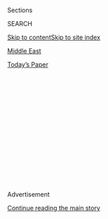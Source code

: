 <div id="app">

<div id="standalone-header">

<div class="interactive-masthead NYTAppHideMasthead css-qz70u6 e1suatyy0">

<div class="section css-ui9rw0 e1suatyy2">

<div class="css-eph4ug er09x8g0">

<div class="css-6n7j50">

</div>

<span class="css-1dv1kvn">Sections</span>

<div class="css-10488qs">

<span class="css-1dv1kvn">SEARCH</span>

</div>

[Skip to content](#site-content)[Skip to site index](#site-index)

</div>

<div id="masthead-section-label" class="css-1wr3we4 eaxe0e00">

[Middle
East](https://www.nytimes3xbfgragh.onion/section/world/middleeast)

</div>

<div class="css-10698na e1huz5gh0">

</div>

</div>

<div id="masthead-bar-one" class="section hasLinks css-15hmgas e1csuq9d3">

<div class="css-uqyvli e1csuq9d0">

</div>

<div class="css-1uqjmks e1csuq9d1">

</div>

<div class="css-9e9ivx">

[](https://myaccount.nytimes3xbfgragh.onion/auth/login?response_type=cookie&client_id=vi)

</div>

<div class="css-1bvtpon e1csuq9d2">

[Today’s
Paper](https://www.nytimes3xbfgragh.onion/section/todayspaper)

</div>

</div>

</div>

<div class="css-1aor85t" style="opacity:0.000000001;z-index:-1;visibility:hidden">

<div class="css-1hqnpie">

<div class="css-epjblv">

<span class="css-17xtcya">[Middle
East](/section/world/middleeast)</span><span class="css-x15j1o">|</span><span class="css-fwqvlz">Who
Was Behind the Saudi Oil Attack? What the Evidence
Shows</span>

</div>

<div class="css-k008qs">

<div class="css-1iwv8en">

<span class="css-18z7m18"></span>

<div>

</div>

</div>

<span class="css-1n6z4y">https://nyti.ms/2O3mBfO</span>

<div class="css-1705lsu">

<div class="css-4xjgmj">

<div class="css-4skfbu" data-role="toolbar" data-aria-label="Social Media Share buttons, Save button, and Comments Panel with current comment count" data-testid="share-tools">

  - 
  - 
  - 
  - 
    
    <div class="css-6n7j50">
    
    </div>

  - 
  - 

</div>

</div>

</div>

</div>

</div>

</div>

<div id="top-wrapper" class="css-1sy8kpn">

<div id="top-slug" class="css-l9onyx">

Advertisement

</div>

[Continue reading the main
story](#after-top)

<div class="ad top-wrapper" style="text-align:center;height:100%;display:block;min-height:250px">

<div id="top" class="place-ad" data-position="top" data-size-key="top">

</div>

</div>

<div id="after-top">

</div>

</div>

<div class="css-11kjks6" data-role="region" data-aria-label="comments panel" tabindex="-1">

<div class="css-1h21wu5">

<div class="css-akb3vb">

<div>

<div class="css-1yip8nf">

## [Comments](#commentsContainer)

[Who Was Behind the Saudi Oil Attack? What the Evidence Shows]()[Skip to
Comments]()

<div class="css-c32q7m">

The comments section is closed. To submit a letter to the editor for
publication, write to <letters@NYTimes.com>.

</div>

</div>

<div class="css-1bxnhxc">

</div>

<div class="css-1yip8nf">

</div>

</div>

</div>

</div>

</div>

</div>

<div id="site-content" data-role="main">

# Who Was Behind the Saudi Oil Attack? What the Evidence Shows

<div class="css-1vegfwe interactive-byline-container">

By [<span class="css-1baulvz" itemprop="name">David D.
Kirkpatrick</span>](https://www.nytimes3xbfgragh.onion/by/david-d-kirkpatrick),
[<span class="css-1baulvz" itemprop="name">Christoph
Koettl</span>](https://www.nytimes3xbfgragh.onion/by/christoph-koettl),
[<span class="css-1baulvz" itemprop="name">Allison
McCann</span>](https://www.nytimes3xbfgragh.onion/by/allison-mccann),
[<span class="css-1baulvz" itemprop="name">Eric
Schmitt</span>](https://www.nytimes3xbfgragh.onion/by/eric-schmitt),
[<span class="css-1baulvz" itemprop="name">Anjali
Singhvi</span>](https://www.nytimes3xbfgragh.onion/by/anjali-singhvi)
and <span class="css-1baulvz last-byline" itemprop="name">Gus
Wezerek</span>Sept. 16,
2019

</div>

<div id="interactive-standalone-sharetools" class="css-wkcogx">

<div>

<div class="interactive-sharetools css-9z2bwm" data-role="toolbar" data-aria-label="Social Media Share buttons, Save button, and Comments Panel with current comment count" data-testid="share-tools">

  - 
  - 
  - 
  - 
    
    <div class="css-6n7j50">
    
    </div>

  - *<span class="css-1dtr3u3">166</span>*

</div>

</div>

</div>

<div id="trump-saudi-arabia-oil-attack" class="section interactive-standard interactive-content interactive-size-scoop css-uc81c" data-id="100000006720519">

<div class="css-17ih8de interactive-body">

<div class="g-top-asset g-top" style="">

<div class="g-asset g-graphic" style="max-width: 600px">

<div id="g-saudi-box" class="ai2html">

<div id="g-saudi-460" class="g-artboard" style="min-width: 460px;" data-aspect-ratio="1.599" data-min-width="460">

<div style="padding: 0 0 62.5251% 0;">

</div>

![](data:image/gif;base64,R0lGODlhCgAKAIAAAB8fHwAAACH5BAEAAAAALAAAAAAKAAoAAAIIhI+py+0PYysAOw==)

<div id="g-ai0-1" class="g-TEXT g-aiAbs g-aiPointText" style="top:5.4637%;margin-top:-6.7px;left:16.235%;margin-left:-63px;width:126px;">

Mediterranean
Sea

</div>

<div id="g-ai0-2" class="g-TEXT g-aiAbs g-aiPointText" style="top:7.3759%;margin-top:-5.2px;left:73.4253%;margin-left:-31px;width:62px;">

IRAN

</div>

<div id="g-ai0-3" class="g-TEXT g-aiAbs g-aiPointText" style="top:13.982%;margin-top:-5.2px;left:42.3373%;margin-left:-31px;width:62px;">

IRAQ

</div>

<div id="g-ai0-4" class="g-TEXT g-aiAbs g-aiPointText" style="top:19.545%;margin-top:-21.2px;left:48.4169%;width:137px;">

Oil and gas facilities

damaged during

attacks on
Saturday

</div>

<div id="g-ai0-5" class="g-TEXT g-aiAbs g-aiPointText" style="top:34.1478%;margin-top:-5.2px;left:7.7619%;margin-left:-37px;width:74px;">

EGYPT

</div>

<div id="g-ai0-6" class="g-TEXT g-aiAbs g-aiPointText" style="top:45.9691%;margin-top:-7.2px;right:49.5357%;width:66px;">

Khurais

</div>

<div id="g-ai0-7" class="g-TEXT g-aiAbs g-aiPointText" style="top:49.0983%;margin-top:-7.2px;left:53.9232%;width:62px;">

Abqaiq

</div>

<div id="g-ai0-8" class="g-TEXT g-aiAbs g-aiPointText" style="top:51.3582%;margin-top:-6.7px;left:72.151%;width:92px;">

Gulf of
Oman

</div>

<div id="g-ai0-9" class="g-TEXT g-aiAbs g-aiPointText" style="top:59.5289%;margin-top:-14.2px;left:43.0842%;margin-left:-41.5px;width:83px;">

SAUDI

ARABIA

</div>

<div id="g-ai0-10" class="g-TEXT g-aiAbs g-aiPointText" style="top:72.0456%;margin-top:-13.2px;left:29.0644%;width:44px;">

Red

Sea

</div>

<div id="g-ai0-11" class="g-TEXT g-aiAbs g-aiPointText" style="top:73.784%;margin-top:-5.2px;left:66.3409%;margin-left:-35px;width:70px;">

OMAN

</div>

<div id="g-ai0-12" class="g-TEXT g-aiAbs g-aiPointText" style="top:74.8271%;margin-top:-5.2px;left:7.6838%;margin-left:-38.5px;width:77px;">

SUDAN

</div>

<div id="g-ai0-13" class="g-TEXT g-aiAbs g-aiPointText" style="top:81.2593%;margin-top:-6.7px;left:76.897%;width:88px;">

Arabian
Sea

</div>

<div id="g-ai0-14" class="g-TEXT g-aiAbs g-aiPointText" style="top:85.2577%;margin-top:-5.2px;left:46.5056%;margin-left:-39px;width:78px;">

YEMEN

</div>

</div>

<div id="g-saudi-280" class="g-artboard" style="max-width: 334px;max-height: 343px" data-aspect-ratio="0.974" data-min-width="0" data-max-width="334">

<div style="padding: 0 0 102.7199% 0;">

</div>

![](data:image/gif;base64,R0lGODlhCgAKAIAAAB8fHwAAACH5BAEAAAAALAAAAAAKAAoAAAIIhI+py+0PYysAOw==)

<div id="g-ai1-1" class="g-TEXT g-aiAbs g-aiPointText" style="top:7.3759%;margin-top:-5.2px;left:81.0266%;margin-left:-31px;width:62px;">

IRAN

</div>

<div id="g-ai1-2" class="g-TEXT g-aiAbs g-aiPointText" style="top:13.982%;margin-top:-5.2px;left:45.8538%;margin-left:-31px;width:62px;">

IRAQ

</div>

<div id="g-ai1-3" class="g-TEXT g-aiAbs g-aiPointText" style="top:19.545%;margin-top:-21.2px;left:55.8418%;width:137px;">

Oil and gas facilities

damaged during

attacks on
Saturday

</div>

<div id="g-ai1-4" class="g-TEXT g-aiAbs g-aiPointText" style="top:46.3168%;margin-top:-7.2px;right:40.6803%;width:66px;">

Khurais

</div>

<div id="g-ai1-5" class="g-TEXT g-aiAbs g-aiPointText" style="top:47.3599%;margin-top:-5.2px;left:1.8258%;width:74px;">

EGYPT

</div>

<div id="g-ai1-6" class="g-TEXT g-aiAbs g-aiPointText" style="top:49.0983%;margin-top:-7.2px;right:21.2462%;width:62px;">

Abqaiq

</div>

<div id="g-ai1-7" class="g-TEXT g-aiAbs g-aiPointText" style="top:59.5289%;margin-top:-14.2px;left:47.081%;margin-left:-41.5px;width:83px;">

SAUDI

ARABIA

</div>

<div id="g-ai1-8" class="g-TEXT g-aiAbs g-aiPointText" style="top:72.3933%;margin-top:-5.2px;left:1.8258%;width:77px;">

SUDAN

</div>

<div id="g-ai1-9" class="g-TEXT g-aiAbs g-aiPointText" style="top:75.1748%;margin-top:-5.2px;left:86.0472%;margin-left:-35px;width:70px;">

OMAN

</div>

<div id="g-ai1-10" class="g-TEXT g-aiAbs g-aiPointText" style="top:85.2577%;margin-top:-5.2px;left:52.7018%;margin-left:-39px;width:78px;">

YEMEN

</div>

<div id="g-ai1-11" class="g-TEXT g-aiAbs g-aiPointText" style="top:90.6468%;margin-top:-6.7px;left:74.7733%;width:88px;">

Arabian
Sea

</div>

</div>

<div id="g-saudi-335" class="g-artboard" style="min-width: 335px;max-width: 459px;max-height: 394px" data-aspect-ratio="1.165" data-min-width="335" data-max-width="459">

<div style="padding: 0 0 85.8554% 0;">

</div>

![](data:image/gif;base64,R0lGODlhCgAKAIAAAB8fHwAAACH5BAEAAAAALAAAAAAKAAoAAAIIhI+py+0PYysAOw==)

<div id="g-ai2-1" class="g-TEXT g-aiAbs g-aiPointText" style="top:7.3759%;margin-top:-5.2px;left:75.6489%;margin-left:-31px;width:62px;">

IRAN

</div>

<div id="g-ai2-2" class="g-TEXT g-aiAbs g-aiPointText" style="top:13.982%;margin-top:-5.2px;left:46.2509%;margin-left:-31px;width:62px;">

IRAQ

</div>

<div id="g-ai2-3" class="g-TEXT g-aiAbs g-aiPointText" style="top:19.545%;margin-top:-21.2px;left:54.5989%;width:137px;">

Oil and gas facilities

damaged during

attacks on
Saturday

</div>

<div id="g-ai2-4" class="g-TEXT g-aiAbs g-aiPointText" style="top:46.6645%;margin-top:-7.2px;right:42.8055%;width:66px;">

Khurais

</div>

<div id="g-ai2-5" class="g-TEXT g-aiAbs g-aiPointText" style="top:47.3599%;margin-top:-5.2px;left:9.4511%;width:74px;">

EGYPT

</div>

<div id="g-ai2-6" class="g-TEXT g-aiAbs g-aiPointText" style="top:52.2275%;margin-top:-7.2px;right:26.5989%;width:62px;">

Abqaiq

</div>

<div id="g-ai2-7" class="g-TEXT g-aiAbs g-aiPointText" style="top:59.5289%;margin-top:-14.2px;left:47.2764%;margin-left:-41.5px;width:83px;">

SAUDI

ARABIA

</div>

<div id="g-ai2-8" class="g-TEXT g-aiAbs g-aiPointText" style="top:72.3933%;margin-top:-5.2px;left:9.4514%;width:77px;">

SUDAN

</div>

<div id="g-ai2-9" class="g-TEXT g-aiAbs g-aiPointText" style="top:73.784%;margin-top:-5.2px;left:79.2109%;margin-left:-35px;width:70px;">

OMAN

</div>

<div id="g-ai2-10" class="g-TEXT g-aiAbs g-aiPointText" style="top:85.2577%;margin-top:-5.2px;left:51.9744%;margin-left:-39px;width:78px;">

YEMEN

</div>

<div id="g-ai2-11" class="g-TEXT g-aiAbs g-aiPointText" style="top:90.6468%;margin-top:-6.7px;left:70.4224%;width:88px;">

Arabian Sea

</div>

</div>

</div>

<div class="g-source">

<span class="g-credit">The New York
Times</span>

</div>

</div>

</div>

<div class="g-header-container">

</div>

<div class="g-story g-freebird g-max-limit" data-preview-slug="2019-03-10-vi-freebird">

The Trump administration said Iran was most likely behind the attacks on
Saudi Arabian oil facilities on Saturday, citing intelligence
assessments and satellite photographs showing what officials said was
[evidence of Iranian
involvement](https://www.nytimes3xbfgragh.onion/2019/09/15/world/middleeast/iran-us-saudi-arabia-attack.html?action=click&module=Top%20Stories&pgtype=Homepage).

Trump administration officials said that [the
attacks](https://www.nytimes3xbfgragh.onion/2019/09/14/world/middleeast/saudi-arabia-refineries-drone-attack.html?module=inline)
might have involved a combination of drones and cruise missiles and that
they did not originate from Yemen, where the Iranian-backed Houthi
militia claimed responsibility. Iran has denied any involvement.

The publicly available evidence is consistent with a few aspects of the
White House claims. But American officials have offered no evidence
beyond the satellite photos, which analysts said were insufficient to
prove where the attack came from, which weapons were used and who fired
them.

We analyzed the satellite photos that the Trump administration released,
comparing them with independent sources when possible, to determine what
they show and what they leave unclear:

<div class="g-container g-list-circle">

The sophistication of the attack far exceeds that shown in previous
attacks by the Houthis, raising the likelihood of direct Iranian
involvement.

The satellite photos alone are not enough to support American claims
that the strikes appeared to have come from the direction of Iran or
Iraq.

There’s not enough evidence to show what kinds of weapons were used, but
the precision of the strikes is consistent with a guided missile.

</div>

## The attack’s complexity exceeds past Houthi capabilities

Military analysts who have studied the Yemen war say that the range,
scale and complexity of the attack on the Saudi oil installations far
exceed any capabilities that the Houthis have previously demonstrated.

American officials released satellite photographs showing what officials
said were at least 17 points of impact at two Saudi energy facilities,
though not all of the weapons necessarily hit their targets.

At one facility, Abqaiq, satellite imagery showed damage to storage
tanks and a processing
train.

<div class="g-asset g-image" style="max-width: 900px">

<div class="g-asset_inner">

![](https://static01.graylady3jvrrxbe.onion/newsgraphics/2019/09/16/saudi-oil-attacks/assets/images/Persian_Gulf_Tensions-2000.jpg)

</div>

<div class="g-source">

<span class="g-credit">Source: U.S. Government/DigitalGlobe, via
Associated Press</span>

</div>

</div>

In 2015, Saudi Arabia launched a campaign to try to roll back a takeover
by the Houthis, a Yemeni faction backed by Iran. The war has killed
thousands of civilians and put more than [12 million people at risk of
starvation](https://www.nytimes3xbfgragh.onion/interactive/2018/10/26/world/middleeast/saudi-arabia-war-yemen.html),
but has failed to dislodge the Houthis from control of the capital and
much of the country.

Although the Houthis have often used drones to try to attack Saudi
Arabia, they have generally relied on the Samad 3, an inexpensive,
small, slow and clumsy drone that is unlikely to be able to penetrate
Saudi air defenses and reach targets with the accuracy and coordination
seen over the weekend.

More recently, they have used a more advanced drone, the Quds 1. It
could be described as a small cruise missile or a large drone with a
payload approaching that of a cruise missile.

Analysts say this is what the Houthis appear to have used to [hit the
Abha International
Airport](https://www.nytimes3xbfgragh.onion/2019/06/12/world/middleeast/saudi-airport-attack.html)
in southern Saudi Arabia a few months ago. But the Quds 1 lacks the
range to get from northern Yemen to the oil installations in Saudi
Arabia.

The range, scale and precision of the latest attack — including the
successful penetration of Saudi air defenses and the avoidance of
obstacles like power lines and communication towers — far exceeds
anything the Houthis have ever done.

Still, some security specialists say that the Houthis have greatly
improved their drone and cruise missiles, with what American officials
say is important help from Iran.

Iran’s Islamic Revolutionary Guards Corps has been training its militia
proxies in the region, from Lebanon to Yemen, in more sophisticated
warfare using drones. After Houthi missiles targeting Saudi Arabia were
intercepted, Iran moved to train Houthis in drone technology, taking
groups to Iran to master assembling, managing and repairing drones.

Independent satellite imagery from Planet Labs showed the same damage as
the imagery released by the Trump administration. Storage tanks were hit
in a consistent pattern and from the same direction, another indication
of the attack’s
precision.

<div class="g-asset g-graphic" style="max-width: 900px">

<div id="g-image-annotated-box" class="ai2html">

<div id="g-image-annotated-900" class="g-artboard" style="min-width: 900px;" data-aspect-ratio="1.36" data-min-width="900">

<div style="padding: 0 0 73.5483% 0;">

</div>

![](data:image/gif;base64,R0lGODlhCgAKAIAAAB8fHwAAACH5BAEAAAAALAAAAAAKAAoAAAIIhI+py+0PYysAOw==)

<div id="g-ai0-1" class="g-textshadow g-aiAbs g-aiPointText" style="top:2.5301%;margin-top:-8.7px;right:1.8839%;width:32px;">

N

</div>

<div id="g-ai0-2" class="g-textshadow g-aiAbs g-aiPointText" style="top:16.882%;margin-top:-8.7px;right:50.2284%;width:117px;">

Likely
damage

</div>

<div id="g-ai0-3" class="g-textshadow g-aiAbs g-aiPointText" style="top:19.5257%;margin-top:-17.2px;left:6.0205%;width:94px;">

Oil
storage

tanks

</div>

<div id="g-ai0-4" class="g-textshadow g-aiAbs g-aiPointText" style="top:37.8055%;margin-top:-17.2px;left:54.826%;width:95px;">

Processing

train

</div>

<div id="g-ai0-5" class="g-textshadow g-aiAbs g-aiPointText" style="top:66.5847%;margin-top:-8.7px;left:52.6145%;margin-left:-57px;width:114px;">

Storage
tanks

</div>

<div id="g-ai0-6" class="g-textshadow g-aiAbs g-aiPointText" style="top:76.9332%;margin-top:-17.2px;left:24.826%;width:122px;">

Floating-top oil

storage
tanks

</div>

</div>

<div id="g-image-annotated-335" class="g-artboard" style="min-width: 335px;max-width: 599px;max-height: 978px" data-aspect-ratio="0.612" data-min-width="335" data-max-width="599">

<div style="padding: 0 0 163.2836% 0;">

</div>

![](data:image/gif;base64,R0lGODlhCgAKAIAAAB8fHwAAACH5BAEAAAAALAAAAAAKAAoAAAIIhI+py+0PYysAOw==)

<div id="g-ai1-1" class="g-textshadow g-aiAbs g-aiPointText" style="top:5.8039%;margin-top:-8.7px;right:65.738%;width:117px;">

Likely
damage

</div>

<div id="g-ai1-2" class="g-textshadow g-aiAbs g-aiPointText" style="top:31.6723%;margin-top:-17.2px;left:44.9058%;width:95px;">

Processing

train

</div>

<div id="g-ai1-3" class="g-textshadow g-aiAbs g-aiPointText" style="top:65.5846%;margin-top:-8.7px;left:40.8539%;margin-left:-57px;width:114px;">

Storage
tanks

</div>

<div id="g-ai1-4" class="g-textshadow g-aiAbs g-aiPointText" style="top:83.2262%;margin-top:-17.2px;left:2.8161%;width:122px;">

Floating-top oil

storage
tanks

</div>

</div>

<div id="g-image-annotated-600" class="g-artboard" style="min-width: 600px;max-width: 899px;max-height: 907px" data-aspect-ratio="0.991" data-min-width="600" data-max-width="899">

<div style="padding: 0 0 100.8724% 0;">

</div>

![](data:image/gif;base64,R0lGODlhCgAKAIAAAB8fHwAAACH5BAEAAAAALAAAAAAKAAoAAAIIhI+py+0PYysAOw==)

<div id="g-ai2-1" class="g-textshadow g-aiAbs g-aiPointText" style="top:2.8227%;margin-top:-8.1px;right:4.4584%;width:32px;">

N

</div>

<div id="g-ai2-2" class="g-textshadow g-aiAbs g-aiPointText" style="top:16.8911%;margin-top:-8.2px;right:35.9295%;width:126px;">

Possible
damage

</div>

<div id="g-ai2-3" class="g-textshadow g-aiAbs g-aiPointText" style="top:19.5347%;margin-top:-16.2px;left:2.7141%;width:89px;">

Oil
storage

tanks

</div>

<div id="g-ai2-4" class="g-textshadow g-aiAbs g-aiPointText" style="top:37.8747%;margin-top:-16.2px;left:69.6514%;width:90px;">

Processing

train

</div>

<div id="g-ai2-5" class="g-textshadow g-aiAbs g-aiPointText" style="top:66.2935%;margin-top:-8.2px;left:66.7289%;margin-left:-54px;width:108px;">

Storage
tanks

</div>

<div id="g-ai2-6" class="g-textshadow g-aiAbs g-aiPointText" style="top:77.033%;margin-top:-16.2px;left:28.5061%;width:115px;">

Floating-top oil

storage
tanks

</div>

</div>

<div id="g-image-annotated-280" class="g-artboard" style="max-width: 334px;max-height: 652px" data-aspect-ratio="0.512" data-min-width="0" data-max-width="334">

<div style="padding: 0 0 195.3571% 0;">

</div>

![](data:image/gif;base64,R0lGODlhCgAKAIAAAB8fHwAAACH5BAEAAAAALAAAAAAKAAoAAAIIhI+py+0PYysAOw==)

<div id="g-ai3-1" class="g-textshadow g-aiAbs g-aiPointText" style="top:5.804%;margin-top:-8.7px;right:64.9277%;width:117px;">

Likely
damage

</div>

<div id="g-ai3-2" class="g-textshadow g-aiAbs g-aiPointText" style="top:31.6723%;margin-top:-17.2px;left:48.8122%;width:95px;">

Processing

train

</div>

<div id="g-ai3-3" class="g-textshadow g-aiAbs g-aiPointText" style="top:65.7674%;margin-top:-8.7px;left:44.5533%;margin-left:-57px;width:114px;">

Storage
tanks

</div>

<div id="g-ai3-4" class="g-textshadow g-aiAbs g-aiPointText" style="top:83.5919%;margin-top:-17.2px;left:1.104%;width:122px;">

Floating-top oil

storage tanks

</div>

</div>

</div>

<div class="g-source">

<span class="g-credit">By The New York Times</span>
<span class="g-credit_bullet">·</span><span class="g-credit">Sources:
Center for Strategic and International Studies; Imagery from Planet
Labs</span>

</div>

</div>

## Where the strikes originated remains unclear

Administration officials have not publicly said where they believe the
attack originated from. They did say that the satellite imagery was
consistent with strikes from the north or northwest, which would point
to an attack coming from the direction of Iran or Iraq, rather than from
Yemen.

But the satellite photographs released on Sunday were not as clear-cut
as officials suggested, with some appearing to show damage on the
western side of the facilities, not from the direction of Iran or
Iraq.

<div class="g-asset g-graphic" style="max-width: 900px">

<div id="g-direction-box" class="ai2html">

<div id="g-direction-900" class="g-artboard" style="min-width: 900px;" data-aspect-ratio="1.332" data-min-width="900">

<div style="padding: 0 0 75.0816% 0;">

</div>

![](data:image/gif;base64,R0lGODlhCgAKAIAAAB8fHwAAACH5BAEAAAAALAAAAAAKAAoAAAIIhI+py+0PYysAOw==)

<div id="g-ai0-1" class="g-Layer_1 g-aiAbs g-aiPointText" style="top:8.1758%;margin-top:-7.2px;right:17.2789%;width:59px;">

To
Iran

</div>

<div id="g-ai0-2" class="g-Layer_1 g-aiAbs g-aiPointText" style="top:12.1667%;margin-top:-7.2px;right:19.0434%;width:55px;">

North

</div>

<div id="g-ai0-3" class="g-Layer_1 g-aiAbs g-aiPointText" style="top:14.8352%;margin-top:-7.2px;left:89.7867%;width:74px;">

To
Yemen

</div>

<div id="g-ai0-4" class="g-Layer_1 g-aiAbs g-aiPointText" style="top:16.7591%;margin-top:-7.2px;right:18.069%;width:58px;">

To
Iraq

</div>

<div id="g-ai0-5" class="g-textshadow g-aiAbs g-aiPointText" style="top:26.0824%;margin-top:-17.2px;left:84.7084%;margin-left:-75px;width:150px;">

Approx. orientation

of impact
points

</div>

</div>

<div id="g-direction-600" class="g-artboard" style="min-width: 600px;max-width: 899px;max-height: 670px" data-aspect-ratio="1.343" data-min-width="600" data-max-width="899">

<div style="padding: 0 0 74.4835% 0;">

</div>

![](data:image/gif;base64,R0lGODlhCgAKAIAAAB8fHwAAACH5BAEAAAAALAAAAAAKAAoAAAIIhI+py+0PYysAOw==)

<div id="g-ai1-1" class="g-Layer_1 g-aiAbs g-aiPointText" style="top:8.3345%;margin-top:-7.2px;right:23.2857%;width:59px;">

To
Iran

</div>

<div id="g-ai1-2" class="g-Layer_1 g-aiAbs g-aiPointText" style="top:14.3688%;margin-top:-7.2px;right:25.9325%;width:55px;">

North

</div>

<div id="g-ai1-3" class="g-Layer_1 g-aiAbs g-aiPointText" style="top:18.6276%;margin-top:-7.2px;left:87.3126%;width:74px;">

To
Yemen

</div>

<div id="g-ai1-4" class="g-Layer_1 g-aiAbs g-aiPointText" style="top:21.5365%;margin-top:-7.2px;right:24.4709%;width:58px;">

To
Iraq

</div>

<div id="g-ai1-5" class="g-textshadow g-aiAbs g-aiPointText" style="top:36.0812%;margin-top:-17.2px;left:79.6951%;margin-left:-75px;width:150px;">

Approx. orientation

of impact
points

</div>

</div>

<div id="g-direction-335" class="g-artboard" style="max-width: 599px;max-height: 449px" data-aspect-ratio="1.333" data-min-width="0" data-max-width="599">

<div style="padding: 0 0 75.0088% 0;">

</div>

![](data:image/gif;base64,R0lGODlhCgAKAIAAAB8fHwAAACH5BAEAAAAALAAAAAAKAAoAAAIIhI+py+0PYysAOw==)

<div id="g-ai2-1" class="g-Layer_1 g-aiAbs g-aiPointText" style="top:6.5535%;margin-top:-7.7px;right:26.8835%;width:59px;">

To
Iran

</div>

<div id="g-ai2-2" class="g-Layer_1 g-aiAbs g-aiPointText" style="top:14.9824%;margin-top:-7.7px;right:30.4073%;width:55px;">

North

</div>

<div id="g-ai2-3" class="g-Layer_1 g-aiAbs g-aiPointText" style="top:23.8848%;margin-top:-7.7px;left:81.2994%;width:74px;">

To
Yemen

</div>

<div id="g-ai2-4" class="g-Layer_1 g-aiAbs g-aiPointText" style="top:25.218%;margin-top:-7.7px;right:29.7048%;width:58px;">

To
Iraq

</div>

<div id="g-ai2-5" class="g-textshadow g-aiAbs g-aiPointText" style="top:42.3126%;margin-top:-14.2px;left:77.6305%;margin-left:-66.5px;width:133px;">

Approx. orientation

of impact points

</div>

</div>

</div>

<div class="g-source">

<span class="g-credit">By The New York Times</span>
<span class="g-credit_bullet">·</span><span class="g-credit">Source:
U.S. Government/DigitalGlobe, via Associated Press</span>

</div>

</div>

Even if the impact points indicated that the portions of the facilities
that were damaged faced Iran or Iraq, security analysts say, that does
not prove where they were launched from. Cruise missiles can be
programmed to change course, hitting a wall opposite the direction from
which they were fired.

“The origin of the attacks has to be established,” said Behnam Ben
Taleblu, a senior fellow at the Foundation for Defense of Democracies.
“If they came from Iran, that’s a game changer.”

## The precision of the strikes is consistent with guided missiles

Administration officials [said on
Sunday](https://www.nytimes3xbfgragh.onion/2019/09/15/world/middleeast/iran-us-saudi-arabia-attack.html),
without offering evidence, that the attacks came from a combination of
drones and guided cruise missiles.

The satellite photos do not offer enough information to determine what
kind of weapons were used. But Adam Simmons, a geospatial analyst at
Midgard Raven, said the precision and consistency of the damage to the
storage tanks was consistent with some type of guided munition, such as
a missile.

Analysts also pointed to photos of what appears to be missile wreckage
posted on Saudi social media that could provide further clues about how
the attack was carried out. The location and date of the photos could
not be confirmed, but the images seem to be
new.

<div class="g-asset g-image" style="max-width: 600px">

<div class="g-asset_inner">

![](https://static01.graylady3jvrrxbe.onion/newsgraphics/2019/09/16/saudi-oil-attacks/assets/images/wreckage1-2000.jpg)

</div>

</div>

The wreckage appears consistent with a Quds 1, said Fabian Hinz, a
researcher at the James Martin Center for Nonproliferation Studies,
though he cautioned that further confirmation was needed.

If the photos of wreckage are connected to the attacks, it would make it
less likely that the attack originated in Yemen, because the range of
the Quds 1 missile may not be enough to reach the site, Mr. Hinz wrote
in a [blog
post](https://www.armscontrolwonk.com/archive/1208062/meet-the-quds-1/).

Administration officials said on Sunday they would move to make more
evidence available in the coming days. Forensic analyses of the
recovered weapons could answer questions about what they were, who
manufactured them and who launched them.

</div>

</div>

</div>

</div>

<div id="standalone-footer">

<div>

<div>

<div id="interactive-footer-wrapper">

<div class="css-i29ckm">

<div class="css-1oeie6n">

Read 166
Comments

</div>

<div class="interactive-sharetools css-9z2bwm" data-role="toolbar" data-aria-label="Social Media Share buttons, Save button, and Comments Panel with current comment count" data-testid="share-tools">

  - 
  - 
  - 
  - 
    
    <div class="css-6n7j50">
    
    </div>

</div>

</div>

<div>

</div>

<div id="bottom-wrapper" class="css-1ede5it">

<div id="bottom-slug" class="css-l9onyx">

Advertisement

</div>

[Continue reading the main
story](#after-bottom)

<div id="bottom" class="ad bottom-wrapper" style="text-align:center;height:100%;display:block;min-height:90px">

</div>

<div id="after-bottom">

</div>

</div>

## Site Index

<div>

</div>

## Site Information Navigation

  - [© <span>2020</span> <span>The New York Times
    Company</span>](https://help.nytimes3xbfgragh.onion/hc/en-us/articles/115014792127-Copyright-notice)

<!-- end list -->

  - [NYTCo](https://www.nytco.com/)
  - [Contact
    Us](https://help.nytimes3xbfgragh.onion/hc/en-us/articles/115015385887-Contact-Us)
  - [Work with us](https://www.nytco.com/careers/)
  - [Advertise](https://nytmediakit.com/)
  - [T Brand Studio](http://www.tbrandstudio.com/)
  - [Your Ad
    Choices](https://www.nytimes3xbfgragh.onion/privacy/cookie-policy#how-do-i-manage-trackers)
  - [Privacy](https://www.nytimes3xbfgragh.onion/privacy)
  - [Terms of
    Service](https://help.nytimes3xbfgragh.onion/hc/en-us/articles/115014893428-Terms-of-service)
  - [Terms of
    Sale](https://help.nytimes3xbfgragh.onion/hc/en-us/articles/115014893968-Terms-of-sale)
  - [Site
    Map](https://spiderbites.nytimes3xbfgragh.onion)
  - [Help](https://help.nytimes3xbfgragh.onion/hc/en-us)
  - [Subscriptions](https://www.nytimes3xbfgragh.onion/subscription?campaignId=37WXW)

</div>

</div>

</div>

</div>

</div>
